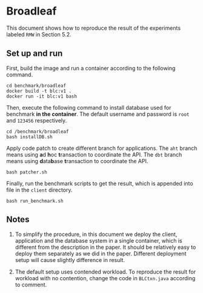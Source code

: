 # Broadleaf

This document shows how to reproduce the result of the experiments labeled `RMW` in Section 5.2.

## Set up and run

First, build the image and run a container according to the following command.

```shell
cd benchmark/broadleaf
docker build -t blc:v1 .
docker run -it blc:v1 bash
```

Then, execute the following command to install database used for benchmark **in the container**. The default username and password is `root` and `123456` respectively.

```shell
cd /benchmark/broadleaf
bash installDB.sh
```

Apply code patch to create different branch for applications. The `aht` branch means using **a**d **h**oc **t**ransaction to coordinate the API. The `dbt` branch means using **d**ata**b**ase **t**ransaction to coordinate the API.

```shell
bash patcher.sh
```

Finally, run the benchmark scripts to get the result, which is appended into file in the `client` directory.

```shell
bash run_benchmark.sh
```

## Notes

1. To simplify the procedure, in this document we deploy the client, application and the database system in a single container, which is different from the description in the paper. It should be relatively easy to deploy them separately as we did in the paper. Different deployment setup will cause slightly difference in result.

2. The default setup uses contended workload. To reproduce the result for workload with no contention, change the code in `BLCtxn.java` according to comment.
